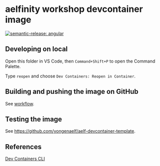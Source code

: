 # aelfinity workshop devcontainer image

[![semantic-release: angular](https://img.shields.io/badge/semantic--release-angular-e10079?logo=semantic-release)](https://github.com/semantic-release/semantic-release)

## Developing on local

Open this folder in VS Code, then `Command+Shift+P` to open the Command Palette.

Type `reopen` and choose `Dev Containers: Reopen in Container`.

## Building and pushing the image on GitHub

See [workflow](.github/workflows/main.yml).

## Testing the image

See https://github.com/yongenaelf/aelf-devcontainer-template.

## References

[Dev Containers CLI](https://github.com/devcontainers/cli)
